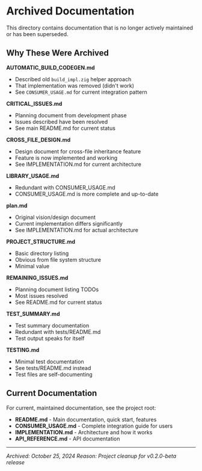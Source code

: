 # Archived Documentation

This directory contains documentation that is no longer actively maintained or has been superseded.

## Why These Were Archived

**AUTOMATIC_BUILD_CODEGEN.md**
- Described old `build_impl.zig` helper approach
- That implementation was removed (didn't work)
- See `CONSUMER_USAGE.md` for current integration pattern

**CRITICAL_ISSUES.md**
- Planning document from development phase
- Issues described have been resolved
- See main README.md for current status

**CROSS_FILE_DESIGN.md**
- Design document for cross-file inheritance feature
- Feature is now implemented and working
- See IMPLEMENTATION.md for current architecture

**LIBRARY_USAGE.md**
- Redundant with CONSUMER_USAGE.md
- CONSUMER_USAGE.md is more complete and up-to-date

**plan.md**
- Original vision/design document
- Current implementation differs significantly
- See IMPLEMENTATION.md for actual architecture

**PROJECT_STRUCTURE.md**
- Basic directory listing
- Obvious from file system structure
- Minimal value

**REMAINING_ISSUES.md**
- Planning document listing TODOs
- Most issues resolved
- See README.md for current status

**TEST_SUMMARY.md**
- Test summary documentation
- Redundant with tests/README.md
- Test output speaks for itself

**TESTING.md**
- Minimal test documentation
- See tests/README.md instead
- Test files are self-documenting

## Current Documentation

For current, maintained documentation, see the project root:

- **README.md** - Main documentation, quick start, features
- **CONSUMER_USAGE.md** - Complete integration guide for users
- **IMPLEMENTATION.md** - Architecture and how it works
- **API_REFERENCE.md** - API documentation

---

*Archived: October 25, 2024*
*Reason: Project cleanup for v0.2.0-beta release*
